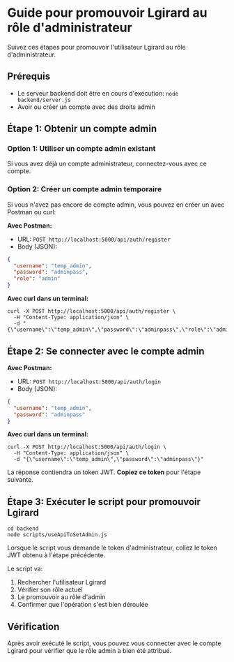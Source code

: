 # Guide pour promouvoir Lgirard au rôle d'administrateur

Suivez ces étapes pour promouvoir l'utilisateur Lgirard au rôle d'administrateur.

## Prérequis
- Le serveur backend doit être en cours d'exécution: `node backend/server.js`
- Avoir ou créer un compte avec des droits admin

## Étape 1: Obtenir un compte admin

### Option 1: Utiliser un compte admin existant
Si vous avez déjà un compte administrateur, connectez-vous avec ce compte.

### Option 2: Créer un compte admin temporaire
Si vous n'avez pas encore de compte admin, vous pouvez en créer un avec Postman ou curl:

**Avec Postman:**
- URL: `POST http://localhost:5000/api/auth/register`
- Body (JSON):
```json
{
  "username": "temp_admin",
  "password": "adminpass",
  "role": "admin"
}
```

**Avec curl dans un terminal:**
```
curl -X POST http://localhost:5000/api/auth/register \
  -H "Content-Type: application/json" \
  -d "{\"username\":\"temp_admin\",\"password\":\"adminpass\",\"role\":\"admin\"}"
```

## Étape 2: Se connecter avec le compte admin

**Avec Postman:**
- URL: `POST http://localhost:5000/api/auth/login`
- Body (JSON):
```json
{
  "username": "temp_admin",
  "password": "adminpass"
}
```

**Avec curl dans un terminal:**
```
curl -X POST http://localhost:5000/api/auth/login \
  -H "Content-Type: application/json" \
  -d "{\"username\":\"temp_admin\",\"password\":\"adminpass\"}"
```

La réponse contiendra un token JWT. **Copiez ce token** pour l'étape suivante.

## Étape 3: Exécuter le script pour promouvoir Lgirard

```
cd backend
node scripts/useApiToSetAdmin.js
```

Lorsque le script vous demande le token d'administrateur, collez le token JWT obtenu à l'étape précédente.

Le script va:
1. Rechercher l'utilisateur Lgirard
2. Vérifier son rôle actuel
3. Le promouvoir au rôle d'admin
4. Confirmer que l'opération s'est bien déroulée

## Vérification

Après avoir exécuté le script, vous pouvez vous connecter avec le compte Lgirard pour vérifier que le rôle admin a bien été attribué. 